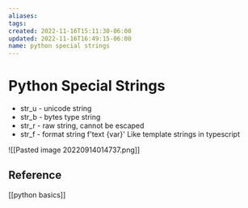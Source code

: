 ```yaml
---
aliases: 
tags: 
created: 2022-11-16T15:11:30-06:00
updated: 2022-11-16T16:49:15-06:00
name: python special strings
---
```

# Python Special Strings

- str_u - unicode string
- str_b - bytes type string
- str_r - raw string, cannot be escaped
- str_f - format string f'text {var}'  Like template strings in typescript

![[Pasted image 20220914014737.png]]

## Reference
[[python basics]]